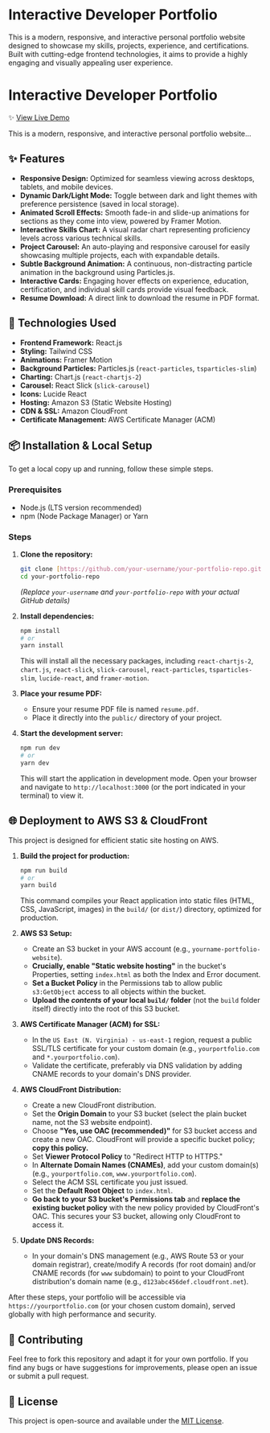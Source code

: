 # Interactive Developer Portfolio

This is a modern, responsive, and interactive personal portfolio website designed to showcase my skills, projects, experience, and certifications. Built with cutting-edge frontend technologies, it aims to provide a highly engaging and visually appealing user experience.
# Interactive Developer Portfolio

✨ [View Live Demo](http://static-website-vrishank.s3-website.eu-north-1.amazonaws.com/)

This is a modern, responsive, and interactive personal portfolio website...
## ✨ Features

* **Responsive Design:** Optimized for seamless viewing across desktops, tablets, and mobile devices.
* **Dynamic Dark/Light Mode:** Toggle between dark and light themes with preference persistence (saved in local storage).
* **Animated Scroll Effects:** Smooth fade-in and slide-up animations for sections as they come into view, powered by Framer Motion.
* **Interactive Skills Chart:** A visual radar chart representing proficiency levels across various technical skills.
* **Project Carousel:** An auto-playing and responsive carousel for easily showcasing multiple projects, each with expandable details.
* **Subtle Background Animation:** A continuous, non-distracting particle animation in the background using Particles.js.
* **Interactive Cards:** Engaging hover effects on experience, education, certification, and individual skill cards provide visual feedback.
* **Resume Download:** A direct link to download the resume in PDF format.

## 🚀 Technologies Used

* **Frontend Framework:** React.js
* **Styling:** Tailwind CSS
* **Animations:** Framer Motion
* **Background Particles:** Particles.js (`react-particles`, `tsparticles-slim`)
* **Charting:** Chart.js (`react-chartjs-2`)
* **Carousel:** React Slick (`slick-carousel`)
* **Icons:** Lucide React
* **Hosting:** Amazon S3 (Static Website Hosting)
* **CDN & SSL:** Amazon CloudFront
* **Certificate Management:** AWS Certificate Manager (ACM)

## 📦 Installation & Local Setup

To get a local copy up and running, follow these simple steps.

### Prerequisites

* Node.js (LTS version recommended)
* npm (Node Package Manager) or Yarn

### Steps

1.  **Clone the repository:**
    ```bash
    git clone [https://github.com/your-username/your-portfolio-repo.git](https://github.com/your-username/your-portfolio-repo.git)
    cd your-portfolio-repo
    ```
    *(Replace `your-username` and `your-portfolio-repo` with your actual GitHub details)*

2.  **Install dependencies:**
    ```bash
    npm install
    # or
    yarn install
    ```
    This will install all the necessary packages, including `react-chartjs-2`, `chart.js`, `react-slick`, `slick-carousel`, `react-particles`, `tsparticles-slim`, `lucide-react`, and `framer-motion`.

3.  **Place your resume PDF:**
    * Ensure your resume PDF file is named `resume.pdf`.
    * Place it directly into the `public/` directory of your project.

4.  **Start the development server:**
    ```bash
    npm run dev
    # or
    yarn dev
    ```
    This will start the application in development mode. Open your browser and navigate to `http://localhost:3000` (or the port indicated in your terminal) to view it.

## 🌐 Deployment to AWS S3 & CloudFront

This project is designed for efficient static site hosting on AWS.

1.  **Build the project for production:**
    ```bash
    npm run build
    # or
    yarn build
    ```
    This command compiles your React application into static files (HTML, CSS, JavaScript, images) in the `build/` (or `dist/`) directory, optimized for production.

2.  **AWS S3 Setup:**
    * Create an S3 bucket in your AWS account (e.g., `yourname-portfolio-website`).
    * **Crucially, enable "Static website hosting"** in the bucket's Properties, setting `index.html` as both the Index and Error document.
    * **Set a Bucket Policy** in the Permissions tab to allow public `s3:GetObject` access to all objects within the bucket.
    * **Upload the *contents* of your local `build/` folder** (not the `build` folder itself) directly into the root of this S3 bucket.

3.  **AWS Certificate Manager (ACM) for SSL:**
    * In the `US East (N. Virginia) - us-east-1` region, request a public SSL/TLS certificate for your custom domain (e.g., `yourportfolio.com` and `*.yourportfolio.com`).
    * Validate the certificate, preferably via DNS validation by adding CNAME records to your domain's DNS provider.

4.  **AWS CloudFront Distribution:**
    * Create a new CloudFront distribution.
    * Set the **Origin Domain** to your S3 bucket (select the plain bucket name, not the S3 website endpoint).
    * Choose **"Yes, use OAC (recommended)"** for S3 bucket access and create a new OAC. CloudFront will provide a specific bucket policy; **copy this policy.**
    * Set **Viewer Protocol Policy** to "Redirect HTTP to HTTPS."
    * In **Alternate Domain Names (CNAMEs)**, add your custom domain(s) (e.g., `yourportfolio.com`, `www.yourportfolio.com`).
    * Select the ACM SSL certificate you just issued.
    * Set the **Default Root Object** to `index.html`.
    * **Go back to your S3 bucket's Permissions tab** and **replace the existing bucket policy** with the new policy provided by CloudFront's OAC. This secures your S3 bucket, allowing only CloudFront to access it.

5.  **Update DNS Records:**
    * In your domain's DNS management (e.g., AWS Route 53 or your domain registrar), create/modify A records (for root domain) and/or CNAME records (for `www` subdomain) to point to your CloudFront distribution's domain name (e.g., `d123abc456def.cloudfront.net`).

After these steps, your portfolio will be accessible via `https://yourportfolio.com` (or your chosen custom domain), served globally with high performance and security.

## 🤝 Contributing

Feel free to fork this repository and adapt it for your own portfolio. If you find any bugs or have suggestions for improvements, please open an issue or submit a pull request.

## 📄 License

This project is open-source and available under the [MIT License](LICENSE).

